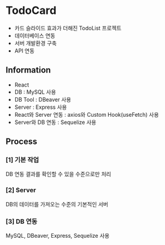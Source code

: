 # TodoCard
* 카드 슬라이드 효과가 더해진 TodoList 프로젝트
* 데이터베이스 연동
* 서버 개발환경 구축
* API 연동

## Information
* React
* DB : MySQL 사용
* DB Tool : DBeaver 사용 
* Server : Express 사용 
* React와 Server 연동 : axios와 Custom Hook(useFetch) 사용 
* Server와 DB 연동 : Sequelize 사용

## Process
### [1] 기본 작업
DB 연동 결과를 확인할 수 있을 수준으로만 처리
### [2] Server
DB의 데이터를 가져오는 수준의 기본적인 서버
### [3] DB 연동
MySQL, DBeaver, Express, Sequelize 사용
